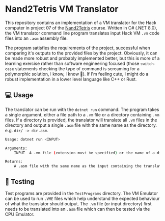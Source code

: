 # Nand2Tetris VM Translator

This repository contains an implementation of a VM translator for the Hack computer in project 07
of the [Nand2Tetris](https://www.nand2tetris.org/) course. Written in C# (.NET 8.0), the VM
translator command line program translates input Hack VM `.vm` code files into an `.asm` assembly
file.

The program satisfies the requirements of the project, successful when comparing it's outputs to the
provided files by the project. Obviously, it can be made more robust and probably implemented
better, but this is more of a learning exercise rather than software engineering focused (those
`switch-case` statements checking the type of command is screaming for a polymorphic solution, I
know, I know 😬). If I'm feeling cute, I might do a robust implementation in a lower level
language like C++ or Rust.

## 💻 Usage

The translator can be run with the `dotnet run` command. The program takes a single argument,
either a file path to a `.vm` file or a directory containing `.vm` files. If a directory is
provided, the translator will translate all `.vm` files in the directory and output a single `.asm`
file with the same name as the directory. e.g. `dir/ -> dir.asm`.

```bash
Usage: dotnet run <INPUT>

Arguments:
    INPUT  A .vm file (extension must be specified) or the name of a directory containing one or more .vm files (no extension)

Returns:
    A .asm file with the same name as the input containing the translation of the input .vm file(s).
```

## 🧪 Testing

Test programs are provided in the `TestPrograms` directory. The VM Emulator can be used to run
`.VME` files which help understand the expected behaviour of what the translator should output. The
`.vm` file (or input directory) first needs to be translated into an `.asm` file which can
then be tested via the CPU Emulator.
